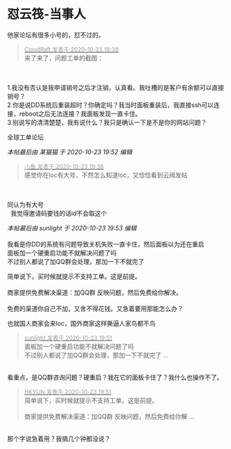 # 怼云筏-当事人


他家论坛有很多小号的，怼不过的。<img src="static/image/smiley/default/lol.gif" smilieid="12" border="0" alt="" />

<div class="quote"><blockquote><font size="2"><a href="https://www.hostloc.com/forum.php?mod=redirect&amp;goto=findpost&amp;pid=9342789&amp;ptid=757735" target="_blank"><font color="#999999">CloudRaft 发表于 2020-10-23 19:39</font></a></font><br />
来了来了，问题工单的截图：</blockquote></div><br />
<br />
1.我没有否认是我申请销号之后才注销，认真看。我吐槽的是客户有余额可以直接销号？<br />
2.你是说DD系统后重装超时？你确定吗？我当时面板重装后，我直接ssh可以连接，reboot之后无法连接？我面板发现一直卡住。<br />
3.别说写的清清楚楚，我有说什么？我只是确认一下是不是你的网站问题？

全球工单论坛

<i class="pstatus"> 本帖最后由 某猫猫 于 2020-10-23 19:52 编辑 </i><br />
<div class="quote"><blockquote><font size="2"><a href="https://www.hostloc.com/forum.php?mod=redirect&amp;goto=findpost&amp;pid=9342782&amp;ptid=757735" target="_blank"><font color="#999999">小鱼 发表于 2020-10-23 19:38</font></a></font><br />
感觉你在loc有大号，不然怎么知道loc，又恰恰看到云阀发帖</blockquote></div><br />
<br />
同认为有大号<br />
<img src="static/image/smiley/default/lol.gif" smilieid="12" border="0" alt="" />&nbsp;&nbsp;我觉得邀请码要钱的话id不会取这个<br />


<i class="pstatus"> 本帖最后由 sunlight 于 2020-10-23 19:53 编辑 </i><br />
<br />
我看是你DD的系统有问题导致关机失败一直卡住，然后面板以为还在重启<br />
面板加一个硬重启功能不就解决问题了吗 <img src="static/image/smiley/default/lol.gif" smilieid="12" border="0" alt="" /><br />
不过别人都说了加QQ群会处理，那加一下不就完了

简单说下，买时候就提示不支持工单。这是前提。<br />
<br />
商家提供免费解决渠道：加QQ群 反映问题，然后免费给你解决。<br />
<br />
免费的渠道你自己不加，又舍不得花钱。又急着要用那能怎么办？

也就国人商家会来loc，国外商家这样撕逼人家鸟都不鸟

<div class="quote"><blockquote><font size="2"><a href="https://www.hostloc.com/forum.php?mod=redirect&amp;goto=findpost&amp;pid=9342863&amp;ptid=757735" target="_blank"><font color="#999999">sunlight 发表于 2020-10-23 19:51</font></a></font><br />
面板加一个硬重启功能不就解决问题了吗 <br />
不过别人都说了加QQ群会处理，那加一下不就完了 ...</blockquote></div><br />
看重点，是QQ群咨询问题？硬重启？我在它的面板卡住了？我什么也操作不了。

<div class="quote"><blockquote><font size="2"><a href="https://www.hostloc.com/forum.php?mod=redirect&amp;goto=findpost&amp;pid=9342869&amp;ptid=757735" target="_blank"><font color="#999999">HKYUN 发表于 2020-10-23 19:51</font></a></font><br />
简单说下，买时候就提示不支持工单。这是前提。<br />
<br />
商家提供免费解决渠道：加QQ群 反映问题，然后免费给你解 ...</blockquote></div><br />
那个字说急着用？我搞几个钟都没说？
